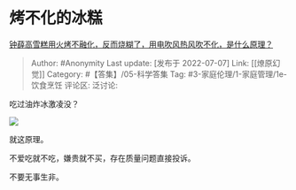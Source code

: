 # 烤不化的冰糕
[钟薛高雪糕用火烤不融化，反而烧糊了，用电吹风热风吹不化，是什么原理？](https://www.zhihu.com/question/541734215/answer/2562373519)

> Author: #Anonymity
> Last update: [发布于 2022-07-07]
> Link: [[燎原幻觉]]
> Category: #【答集】/05-科学答集
> Tag: #3-家庭伦理/1-家庭管理/1e-饮食烹饪
> 评论区:
> 泛讨论:

吃过油炸冰激凌没？

![](https://picx.zhimg.com/50/v2-238f9e3edac06386656a970af2410c21_720w.jpg?source=1940ef5c)

就这原理。

不爱吃就不吃，嫌贵就不买，存在质量问题直接投诉。

不要无事生非。

